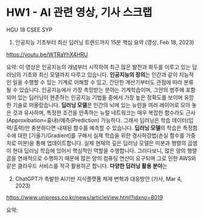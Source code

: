 # HW1 - AI 관련 영상, 기사 스크랩
HGU 18 CSEE SYP

1. 인공지능 기초부터 최신 딥러닝 트렌드까지 15분 핵심 요약 (영상, Feb 18, 2023)

https://youtu.be/WTRaYhX4HRU

요약: 이 영상은 인공지능의 개념부터 시작하여 최근 많은 발전과 화두를 이루고 있는 딥러닝의 기초와 최신 모델까지 다루고 있습니다.
 **인공지능의 정의**는 인간과 같이 지능적인 일을 수행할 수 있는 기계로 이해할 수 있고, 간단한 계산기부터도 관점에 따라 분류될 수 있습니다. 인공지능에서 가장 촉망받는 분야는 기계학습이며, 그안의 범주에 포함되어 있는 딥러닝이 현존하는 인공지능 기법들 중에서 가장 높은 정확도를 보이며 유망한 기술로 떠올랐습니다.
 **딥러닝 모델**은 인간의 뇌에 있는 뉴런을 여러 레이어로 모아 놓은 것과 유사하며, 특정한 조건을 만족하는 뉴럴 네트워크는 매우 복잡한 함수라도 근사(Approxibation=흉내)/예측(Prediction) 가능하다. 그래서 딥러닝은 학습 데이터(입력/출력)만 충분하다면 내재된 함수를 예측할 수 있습니다.
 **딥러닝 모델**의 학습은 특정함수에 대한 [기울기/Gradient]를 구해서 실제 학습을 위한 경사하강법(손실 함수를 가중치로 미분)을 통해 업데이트합니다.
실제 현재의 깊은 딥러닝 모델은 미분과 행렬의 곱셈이 현대 딥러닝 학습에 있어서 핵심적인 역할을 수행합니다. 그러다보니, 많은 양의 행렬 곱을 연쇄적으로 수행하기 때문에 많은 양의 컴퓨팅 연산이 요구되며 그로 인한 AWS와 같은 클라우드 서비스를 적극 활용하곤 합니다.
 **다양한 딥러닝 활용 분야**는 

2. ChatGPT가 촉발한 AI기반 지식플랫폼 체제 변혁과 대응방안 (기사, Mar 4, 2023)

https://www.unipress.co.kr/news/articleView.html?idxno=8019

요약: 
